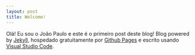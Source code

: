 ```yaml
---
layout: post
title: Welcome!
---
```


Olá! Eu sou o João Paulo e este é o primeiro post deste blog! Blog powered by [Jekyll](http://jekyllrb.com), 
hospedado gratuitamente por [Github Pages](https://pages.github.com/) e escrito usando 
[Visual Studio Code](https://code.visualstudio.com/).